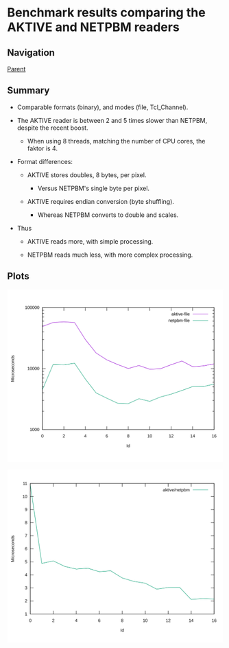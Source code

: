 # Benchmark results comparing the AKTIVE and NETPBM readers

## Navigation

[Parent](../README.md)

## Summary

 - Comparable formats (binary), and modes (file, Tcl_Channel).

 - The AKTIVE reader is between 2 and 5 times slower than NETPBM,
   despite the recent boost.

     - When using 8 threads, matching the number of CPU cores, the
       faktor is 4.

 - Format differences:

     - AKTIVE stores doubles, 8 bytes, per pixel.

         - Versus NETPBM's single byte per pixel.

     - AKTIVE requires endian conversion (byte shuffling).

         - Whereas NETPBM converts to double and scales.

 - Thus

     - AKTIVE reads more, with simple processing.

     - NETPBM reads much less, with more complex processing.

## Plots

![aktive/netpbm](aktive-netpbm-1.svg)

![aktive/netpbm/relative](aktive-netpbm-2.svg)
